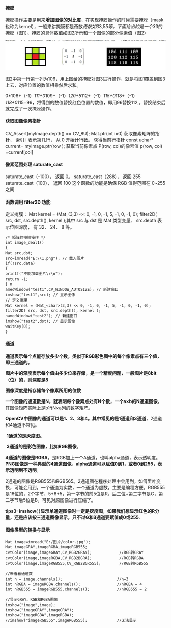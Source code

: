 #### 掩膜

掩膜操作主要是用来**增加图像的对比度**，在实现掩膜操作的时候需要掩膜（mask也称为kernel），一般来讲掩膜都是奇数*奇数如3*3,5*5等。下面给出的是一个3*3的掩膜（图1）、掩膜的具体数值如图2所示和一个图像的部分像素值（图2）

![](01.jpg)

图2中第一行第一列为106，用上图给的掩膜对图3进行操作，就是将图1覆盖到图3上去，对应位置的数值相乘然后求和。

0*106+（-1）*111+0*109+（-1）*120+5*112+（-1）*115+0*118+（-1）*118+0*115=96，将得到的数值替换红色位置的数值，即用96替换112,。替换结束后就完成了一次掩膜操作。


#### **获取图像像素指针**


CV_Assert(myImage.depth() == CV_8U);
Mat.ptr<uchar>(int i=0) 获取像素矩阵的指针， 索引 i 表示第几行， 从 0 开始计行数。
获得当前行指针 const uchar* current= myImage.ptr<uchar>(row );
获取当前像素点 P(row, col)的像素值 p(row, col) =current[col]

#### 像素范围处理 saturate_cast<uchar>


saturate_cast<uchar>（-100）， 返回 0。
saturate_cast<uchar>（288）， 返回 255
saturate_cast<uchar>（100）， 返回 100
这个函数的功能是确保 RGB 值得范围在 0~255 之间

#### 函数调用 filter2D 功能


定义掩膜： Mat kernel = (Mat_<char>(3,3) << 0, -1, 0, -1, 5, -1, 0, -1, 0);
filter2D( src, dst, src.depth(), kernel );其中 src 与 dst 是 Mat 类型变量、 src.depth 表示位图深度， 有 32、 24、 8 等。

```
/* 矩阵的掩膜操作 */
int image_deal1()
{
Mat src,dst;
src=imread("E:\\1.png"); // 载入图片
if(!src.data)
{
printf("不能加载图片\r\n");
return -1;
} n
amedWindow("test1",CV_WINDOW_AUTOSIZE); // 新建窗口
imshow("test1",src); // 显示图像
// 定义掩膜
Mat kernel = (Mat_<char>(3,3) << 0, -1, 0, -1, 5, -1, 0, -1, 0);
filter2D( src, dst, src.depth(), kernel );
namedWindow("test2"); // 新建窗口
imshow("test2",dst); // 显示图像
waitKey(0);
}
```

#### 通道

**通道表示每个点能存放多少个数，类似于RGB彩色图中的每个像素点有三个值，即三通道的。**

**图片中的深度表示每个值由多少位来存储，是一个精度问题，一般图片是8bit（位）的，则深度是8**

**图像深度是指存储每个像素所用的位数**

**一个图像的通道数是N，就表明每个像素点处有N个数，一个a×b的N通道图像**，其图像矩阵实际上是b行N×a列的数字矩阵。

**OpenCV中图像的通道可以是1、2、3和4。其中常见的是1通道和3通道**，2通道和4通道不常见。

​      **1通道的是灰度图。**

​      **3通道的是彩色图像，比如RGB图像**。

​      **4通道的图像是RGBA**，是RGB加上一个A通道，也叫alpha通道，表示透明度。**PNG图像是一种典型的4通道图像**。**alpha通道可以赋值0到1，或者0到255，表示透明到不透明**。

​      2通道的图像是RGB555和RGB565。2通道图在程序处理中会用到，如傅里叶变换，可能会用到，一个通道为实数，一个通道为虚数，主要是编程方便。RGB555是16位的，2个字节，5+6+5，第一字节的前5位是R，后三位+第二字节是G，第二字节后5位是B，可见对原图像进行压缩了。



**tips3:** **imshow( )显示单通道图像时一定是灰度图**，**如果我们想显示红色的R分量，还是应该按三通道图像显示，只不过G和B通道要赋值成0或255.**

#### 图像类型的转换与显示 



```
Mat image=imread("E:/图片/color.jpg");    
Mat imageGRAY,imageRGBA,imageRGB555;  
cvtColor(image,imageGRAY,CV_RGB2GRAY);            //RGB转GRAY  
cvtColor(image,imageRGBA,CV_RGB2BGRA);            //RGB转RGBA  
cvtColor(image,imageRGB555,CV_RGB2BGR555);        //RGB转RGB555  
  
//来看看通道数  
int n = image.channels();                        //n=3  
int nRGBA = imageRGBA.channels();                //nRGBA = 4  
int nRGB555 = imageRGB555.channels();            //nRGB555 = 2  
  
//显示GRAY、RGB和RGBA图像  
imshow("image",image);  
imshow("imageGRAY",imageGRAY);  
imshow("imageRGBA",imageRGBA);  
//imshow("imageRGB555",imageRGB555);             //无法显示  
```

















